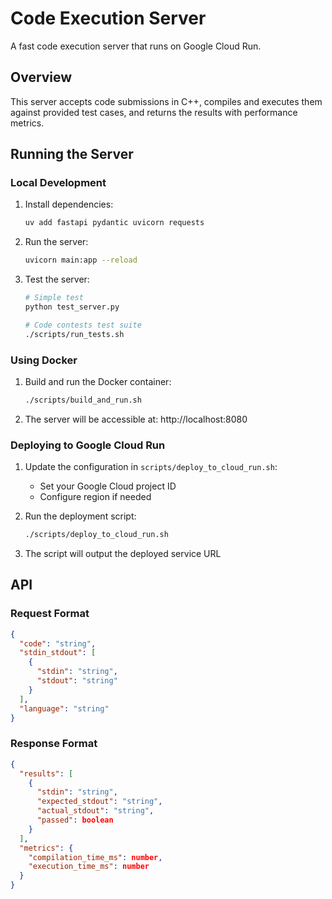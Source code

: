 # Code Execution Server

A fast code execution server that runs on Google Cloud Run.

## Overview

This server accepts code submissions in C++, compiles and executes them against provided test cases, and returns the results with performance metrics.

## Running the Server

### Local Development

1. Install dependencies:
   ```bash
   uv add fastapi pydantic uvicorn requests
   ```

2. Run the server:
   ```bash
   uvicorn main:app --reload
   ```

3. Test the server:
   ```bash
   # Simple test
   python test_server.py
   
   # Code contests test suite
   ./scripts/run_tests.sh
   ```

### Using Docker

1. Build and run the Docker container:
   ```bash
   ./scripts/build_and_run.sh
   ```

2. The server will be accessible at: http://localhost:8080

### Deploying to Google Cloud Run

1. Update the configuration in `scripts/deploy_to_cloud_run.sh`:
   - Set your Google Cloud project ID
   - Configure region if needed

2. Run the deployment script:
   ```bash
   ./scripts/deploy_to_cloud_run.sh
   ```

3. The script will output the deployed service URL

## API

### Request Format

```json
{
  "code": "string",
  "stdin_stdout": [
    {
      "stdin": "string",
      "stdout": "string"
    }
  ],
  "language": "string"
}
```

### Response Format

```json
{
  "results": [
    {
      "stdin": "string",
      "expected_stdout": "string",
      "actual_stdout": "string",
      "passed": boolean
    }
  ],
  "metrics": {
    "compilation_time_ms": number,
    "execution_time_ms": number
  }
}
```